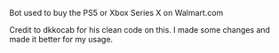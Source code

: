 Bot used to buy the PS5 or Xbox Series X on Walmart.com

Credit to dkkocab for his clean code on this. I made some changes and made it better for my usage.
